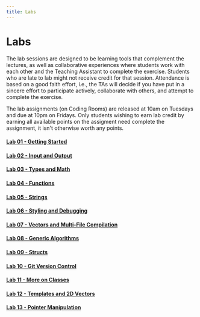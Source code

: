 ```yaml
---
title: Labs
---
```


# Labs

The lab sessions are designed to be learning tools that complement the lectures, as well as collaborative experiences where students work with each other and the Teaching Assistant to complete the exercise. Students who are late to lab might not receive credit for that session. Attendance is based on a good faith effort, i.e., the TAs will decide if you have put in a sincere effort to participate actively, collaborate with others, and attempt to complete the exercise.

The lab assignments (on Coding Rooms) are released at 10am on Tuesdays and due at 10pm on Fridays. Only students wishing to earn lab credit by earning all available points on the assigment need complete the assignment, it isn't otherwise worth any points.



#### [Lab 01 - Getting Started](labs/lab01.html)

#### [Lab 02 - Input and Output](labs/lab02.html)

#### [Lab 03 - Types and Math](labs/lab03.html)

#### [Lab 04 - Functions](labs/lab04.html)

#### [Lab 05 - Strings](labs/lab05.html)

#### [Lab 06 - Styling and Debugging](labs/lab06.html)

#### [Lab 07 - Vectors and Multi-File Compilation](labs/lab07.html)

#### [Lab 08 - Generic Algorithms](labs/lab08.html)

#### [Lab 09 - Structs](labs/lab09.html)

#### [Lab 10 - Git Version Control](labs/lab10.html)

#### [Lab 11 - More on Classes](labs/lab11.html)

#### [Lab 12 - Templates and 2D Vectors](labs/lab12.html)

#### [Lab 13 - Pointer Manipulation](labs/lab13.html)

<!-- 
#### [Lab 14 - Last Lab](labs/lab14.html) -->

